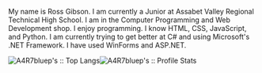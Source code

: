 My name is Ross Gibson. I am currently a Junior at Assabet Valley Regional Technical High School. I am in the Computer Programming and Web Development shop. I enjoy programming. I know HTML, CSS, JavaScript, and Python. I am currently trying to get better at C# and using Microsoft's .NET Framework. I have used WinForms and ASP.NET.

<div style="float:left;">
  <img style="float: left;" src="https://github-readme-stats.vercel.app/api/top-langs/?username=A4R7bluep&langs_count=10&theme=highcontrast" alt="A4R7bluep's :: Top Langs" />
  <img style="float: left;" src="https://github-readme-stats.vercel.app/api?username=A4R7bluep&show_icons=true&theme=highcontrast" alt="A4R7bluep's :: Profile Stats" />
</div>
